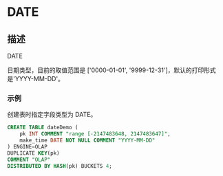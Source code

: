 # DATE

## 描述

DATE

日期类型，目前的取值范围是 ['0000-01-01', '9999-12-31']，默认的打印形式是'YYYY-MM-DD'。

### 示例

创建表时指定字段类型为 DATE。

```sql
CREATE TABLE dateDemo (
    pk INT COMMENT "range [-2147483648, 2147483647]",
    make_time DATE NOT NULL COMMENT "YYYY-MM-DD"
) ENGINE=OLAP 
DUPLICATE KEY(pk)
COMMENT "OLAP"
DISTRIBUTED BY HASH(pk) BUCKETS 4;
```
